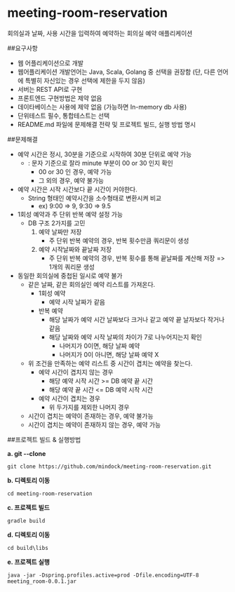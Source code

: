 # meeting-room-reservation
회의실과 날짜, 사용 시간을 입력하여 예약하는 회의실 예약 애플리케이션


##요구사항
* 웹 어플리케이션으로 개발 
* 웹어플리케이션 개발언어는 Java, Scala, Golang 중 선택을 권장함 (단, 다른 언어에 특별히 자신있는 경우 선택에 제한을 두지 않음)
* 서버는 REST API로 구현
* 프론트엔드 구현방법은 제약 없음
* 데이타베이스는 사용에 제약 없음 (가능하면 In-memory db 사용)
* 단위테스트 필수, 통합테스트는 선택
* README.md 파일에 문제해결 전략 및 프로젝트 빌드, 실행 방법 명시

##문제해결
* 예약 시간은 정시, 30분을 기준으로 시작하여 30분 단위로 예약 가능
    * : 문자 기준으로 잘라 minute 부분이 00 or 30 인지 확인
        * 00 or 30 인 경우, 예약 가능
        * 그 외의 경우, 예약 불가능
* 예약 시간은 시작 시간보다 끝 시간이 커야한다.
    * String 형태인 예약시간을 소수형태로 변환시켜 비교
       * ex) 9:00 => 9, 9:30 => 9.5
* 1회성 예약과 주 단위 반복 예약 설정 가능
    * DB 구조 2가지를 고민
        1. 예약 날짜만 저장
            * 주 단위 반복 예약의 경우, 반복 횟수만큼 쿼리문이 생성
        2. 예약 시작날짜와 끝날짜 저장
            * 주 단위 반복 예약의 경우, 반복 횟수를 통해 끝날짜를 계산해 저장 => 1개의 쿼리문 생성
* 동일한 회의실에 중첩된 일시로 예약 불가
    * 같은 날짜, 같은 회의실인 예약 리스트를 가져온다.
        * 1회성 예약
            - 예약 시작 날짜가 같음
        * 반복 예약
            - 해당 날짜가 예약 시간 날짜보다 크거나 같고 예약 끝 날자보다 작거나 같음
            - 해당 날짜와 예약 시작 날짜의 차이가 7로 나누어지는지 확인
                * 나머지가 0이면, 해당 날짜 예약
                * 나머지가 0이 아니면, 해당 날짜 예약 X
    * 위 조건을 만족하는 예약 리스트 중 시간이 겹치는 예약을 찾는다.
        * 예약 시간이 겹치지 않는 경우
            * 해당 예약 시작 시간 >= DB 예약 끝 시간
            * 해당 예약 끝 시간 <= DB 예약 시작 시간
        * 예약 시간이 겹치는 경우
            * 위 두가지를 제외한 나머지 경우
    * 시간이 겹치는 예약이 존재하는 경우, 예약 불가능
    * 시간이 겹치는 예약이 존재하지 않는 경우, 예약 가능
    
##프로젝트 빌드 & 실행방법

**a.  git --clone**
```
git clone https://github.com/mindock/meeting-room-reservation.git
```
**b. 디렉토리 이동**
```
cd meeting-room-reservation
```
**c. 프로젝트 빌드** 
```
gradle build
```
**d. 디렉토리 이동**
```
cd build\libs
```
**e. 프로젝트 실행**
```
java -jar -Dspring.profiles.active=prod -Dfile.encoding=UTF-8 meeting_room-0.0.1.jar
```